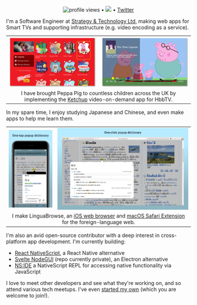 <p align="center">
    <img src="https://gpvc.arturio.dev/shirakaba" alt="profile views"> •  
    <a href="https://twitter.com/intent/follow?screen_name=LinguaBrowse&tw_p=followbutton"><img src="https://img.shields.io/twitter/follow/LinguaBrowse?label=%40LinguaBrowse&style=social"></a>  •
    <a href="https://twitter.com/intent/follow?screen_name=LinguaBrowse&tw_p=followbutton">Twitter</a>
</p>

I'm a Software Engineer at [Strategy & Technology Ltd](https://www.s-and-t.com), making web apps for Smart TVs and supporting infrastructure (e.g. video encoding as a service).

<table>
    <tbody>
        <tr>
            <td align="center" valign="middle">
                <img width="400px" src="/img/ketchup_menu.png"/>
            </td>
            <td align="center" valign="middle">
                <img width="400px" src="/img/ketchup_video.png"/>
            </td>
        </tr>
        <tr>
            <td colspan="2" align="center" valign="middle">
                I have brought Peppa Pig to countless children across the UK by implementing the <a href="http://ketchuptv.co.uk">Ketchup</a> video-on-demand app for HbbTV.
            </td>
        </tr>
    </tbody>
</table>

In my spare time, I enjoy studying Japanese and Chinese, and even make apps to help me learn them.

<table>
    <tbody>
        <tr>
            <td align="center" valign="middle">
                <img width="200px" src="/img/linguabrowse_ios000.png"/>
            </td>
            <td align="center" valign="middle">
                <img width="600px" src="/img/linguabrowse_safari000.png"/>
            </td>
        </tr>
        <tr>
            <td colspan="2" align="center" valign="middle">
                I make LinguaBrowse, an <a href="https://apps.apple.com/gb/app/linguabrowse/id1281350165">iOS web browser</a> and <a href="https://apps.apple.com/us/app/linguabrowse/id1422884180">macOS Safari Extension</a> for the foreign-language web.
            </td>
        </tr>
    </tbody>
</table>

I'm also an avid open-source contributor with a deep interest in cross-platform app development. I'm currently building:

* [React NativeScript](https://github.com/shirakaba/react-nativescript), a React Native alternative
* [Svelte NodeGUI](https://github.com/shirakaba/svelte-nodegui) (repo currently private), an Electron alternative
* [NS:IDE](https://github.com/shirakaba/nside) a NativeScript REPL for accessing native functionality via JavaScript

I love to meet other developers and see what they're working on, and so attend various tech meetups. I've even [started my own](https://www.meetup.com/BristolTechClub/) (which you are welcome to join!).

<!--

I've implemented tests for the [HbbTV Specification](https://www.hbbtv.org/working-groups/#steering-group), 

**shirakaba/shirakaba** is a ✨ _special_ ✨ repository because its `README.md` (this file) appears on your GitHub profile.

Here are some ideas to get you started:

- 🔭 I’m currently working on ...
- 🌱 I’m currently learning ...
- 👯 I’m looking to collaborate on ...
- 🤔 I’m looking for help with ...
- 💬 Ask me about ...
- 📫 How to reach me: ...
- 😄 Pronouns: ...
- ⚡ Fun fact: ...
-->
